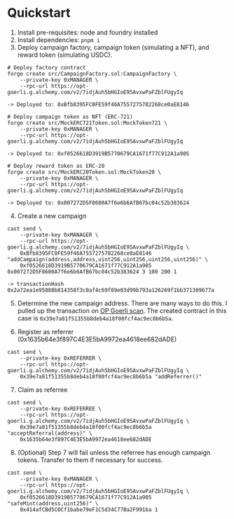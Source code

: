 # Quickstart
1. Install pre-requisites: node and foundry installed
2. Install dependencies: `pnpm i`
3. Deploy campaign factory, campaign token (simulating a NFT), and reward token (simulating USDC).
```
# Deploy factory contract
forge create src/CampaignFactory.sol:CampaignFactory \
    --private-key 0xMANAGER \
    --rpc-url https://opt-goerli.g.alchemy.com/v2/7idjAuh5bHGIoE95AvxwPaFZblFUgyIq

-> Deployed to: 0xBfb8395FC0FE59f46A7557275782268ce0aE8146

# Deploy campaign token as NFT (ERC-721)
forge create src/MockERC721Token.sol:MockToken721 \
    --private-key 0xMANAGER \
    --rpc-url https://opt-goerli.g.alchemy.com/v2/7idjAuh5bHGIoE95AvxwPaFZblFUgyIq

-> Deployed to: 0xf0526618D3919B5770679CA1671f77C912A1a905

# Deploy reward token as ERC-20 
forge create src/MockERC20Token.sol:MockToken20 \
    --private-key 0xMANAGER \
    --rpc-url https://opt-goerli.g.alchemy.com/v2/7idjAuh5bHGIoE95AvxwPaFZblFUgyIq

-> Deployed to: 0x007272D5F8600A7f6e6b6AfB67bc04c52b383624
```

4. Create a new campaign
```
cast send \
    --private-key 0xMANAGER \
    --rpc-url https://opt-goerli.g.alchemy.com/v2/7idjAuh5bHGIoE95AvxwPaFZblFUgyIq \
    0xBfb8395FC0FE59f46A7557275782268ce0aE8146 "addCampaign(address,address,uint256,uint256,uint256,uint256)" \
    0xf0526618D3919B5770679CA1671f77C912A1a905 0x007272D5F8600A7f6e6b6AfB67bc04c52b383624 3 100 200 1

-> transactionHash         0x2a72ea1e95880b814358f3c0af4c69f89e03d99b793a126269f1bb371309677a
```

5. Determine the new campaign address. There are many ways to do this. I pulled up the transaction on [OP Goerli scan](https://goerli-optimism.etherscan.io/tx/0x2a72ea1e95880b814358f3c0af4c69f89e03d99b793a126269f1bb371309677a#eventlog). The created contract in this case is `0x39e7a81f51355b8deb4a18f00fcf4ac9ec8b6b5a`.

6. Register as referrer (0x1635b64e3f897C4E3E5bA9972ea4618ee682dADE)
```
cast send \
    --private-key 0xREFERRER \
    --rpc-url https://opt-goerli.g.alchemy.com/v2/7idjAuh5bHGIoE95AvxwPaFZblFUgyIq \
    0x39e7a81f51355b8deb4a18f00fcf4ac9ec8b6b5a "addReferrer()"
```

7. Claim as referree
```
cast send \
    --private-key 0xREFERREE \
    --rpc-url https://opt-goerli.g.alchemy.com/v2/7idjAuh5bHGIoE95AvxwPaFZblFUgyIq \
    0x39e7a81f51355b8deb4a18f00fcf4ac9ec8b6b5a "acceptReferral(address)" \
    0x1635b64e3f897C4E3E5bA9972ea4618ee682dADE
```

8. (Optional) Step 7 will fail unless the referree has enough campaign tokens. Transfer to them if necessary for success.
```
cast send \
    --private-key 0xMANAGER \
    --rpc-url https://opt-goerli.g.alchemy.com/v2/7idjAuh5bHGIoE95AvxwPaFZblFUgyIq \
    0xf0526618D3919B5770679CA1671f77C912A1a905 "safeMint(address,uint256)" \
    0x414afCBd5C0Cf1babe79eF1C5d34C77Ba2F991ba 1
```
